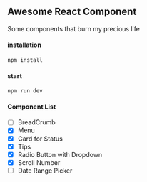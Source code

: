 ## Awesome React Component

Some components that burn my precious life
#### installation

```
npm install
```

#### start

```
npm run dev
```

#### Component List
- [ ] BreadCrumb
- [x] Menu
- [x] Card for Status 
- [x] Tips
- [x] Radio Button with Dropdown
- [x] Scroll Number
- [ ] Date Range Picker
